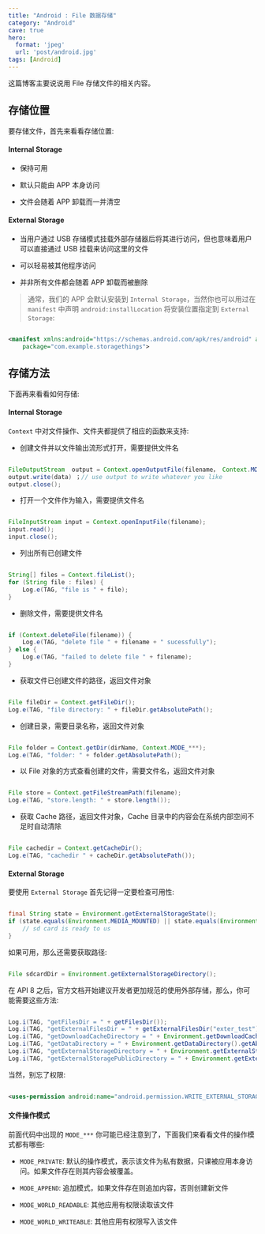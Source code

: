 ```yaml
---
title: "Android : File 数据存储"
category: "Android"
cave: true
hero:
  format: 'jpeg'
  url: 'post/android.jpg'
tags: [Android]
---
```

这篇博客主要说说用 File 存储文件的相关内容。

## 存储位置

要存储文件，首先来看看存储位置:

#### Internal Storage

* 保持可用

* 默认只能由 APP 本身访问

* 文件会随着 APP 卸载而一并清空

####  External Storage

* 当用户通过 USB 存储模式挂载外部存储器后将其进行访问，但也意味着用户可以直接通过 USB 挂载来访问这里的文件

* 可以轻易被其他程序访问

* 并非所有文件都会随着 APP 卸载而被删除

> 通常，我们的 APP 会默认安装到 `Internal Storage`，当然你也可以用过在 `manifest` 中声明 `android:installLocation` 将安装位置指定到 `External Storage`:

```xml

<manifest xmlns:android="https://schemas.android.com/apk/res/android" android:installLocation="preferExternal"
    package="com.example.storagethings">

```


## 存储方法

下面再来看看如何存储:

#### Internal Storage

`Context` 中对文件操作、文件夹都提供了相应的函数来支持:

* 创建文件并以文件输出流形式打开，需要提供文件名

```java

FileOutputStream  output = Context.openOutputFile(filename， Context.MODE_***); 
output.write(data) ；// use output to write whatever you like 
output.close();

```


* 打开一个文件作为输入，需要提供文件名

```java

FileInputStream input = Context.openInputFile(filename); 
input.read(); 
input.close();

```


* 列出所有已创建文件

```java

String[] files = Context.fileList(); 
for (String file : files) { 
	Log.e(TAG, "file is " + file); 
}

```


* 删除文件，需要提供文件名

```java

if (Context.deleteFile(filename)) { 
	Log.e(TAG, "delete file " + filename + " sucessfully"); 
} else { 
	Log.e(TAG, "failed to delete file " + filename); 
}

```


* 获取文件已创建文件的路径，返回文件对象

```java

File fileDir = Context.getFileDir(); 
Log.e(TAG, "file directory: " + fileDir.getAbsolutePath();

```


* 创建目录，需要目录名称，返回文件对象

```java

File folder = Context.getDir(dirName, Context.MODE_***); 
Log.e(TAG, "folder: " + folder.getAbsolutePath();

```


* 以 File 对象的方式查看创建的文件，需要文件名，返回文件对象

```java

File store = Context.getFileStreamPath(filename); 
Log.e(TAG, "store.length: " + store.length());

```


* 获取 Cache 路径，返回文件对象，Cache 目录中的内容会在系统内部空间不足时自动清除

```java

File cachedir = Context.getCacheDir(); 
Log.e(TAG, "cachedir " + cacheDir.getAbsolutePath());

```


####  External Storage

要使用 `External Storage` 首先记得一定要检查可用性:

```java

final String state = Environment.getExternalStorageState(); 
if (state.equals(Environment.MEDIA_MOUNTED) || state.equals(Environment.MEDIA_READ_ONLY)) {
	// sd card is ready to us 
}

```


如果可用，那么还需要获取路径:

```java

File sdcardDir = Environment.getExternalStorageDirectory();

```


在 API 8 之后，官方文档开始建议开发者更加规范的使用外部存储，那么，你可能需要这些方法:

```java

Log.i(TAG, "getFilesDir = " + getFilesDir()); 
Log.i(TAG, "getExternalFilesDir = " + getExternalFilesDir("exter_test").getAbsolutePath()); 
Log.i(TAG, "getDownloadCacheDirectory = " + Environment.getDownloadCacheDirectory().getAbsolutePath()); 
Log.i(TAG, "getDataDirectory = " + Environment.getDataDirectory().getAbsolutePath()); 
Log.i(TAG, "getExternalStorageDirectory = " + Environment.getExternalStorageDirectory().getAbsolutePath()); 
Log.i(TAG, "getExternalStoragePublicDirectory = " + Environment.getExternalStoragePublicDirectory("pub_test"));

```


当然，别忘了权限:

```xml

<uses-permission android:name="android.permission.WRITE_EXTERNAL_STORAGE"/>

```


#### 文件操作模式

前面代码中出现的 `MODE_***` 你可能已经注意到了，下面我们来看看文件的操作模式都有哪些:

* `MODE_PRIVATE`: 默认的操作模式，表示该文件为私有数据，只课被应用本身访问。如果文件存在则其内容会被覆盖。

* `MODE_APPEND`: 追加模式，如果文件存在则追加内容，否则创建新文件

* `MODE_WORLD_READABLE`: 其他应用有权限读取该文件

* `MODE_WORLD_WRITEABLE`: 其他应用有权限写入该文件







